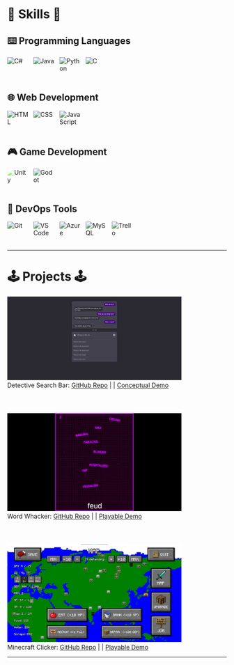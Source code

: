 # 👾 Skills 👾

## ⌨️ Programming Languages
<img align="left" alt="C#" width="50px" style="padding-right:10px;" src="https://cdn.jsdelivr.net/gh/devicons/devicon@latest/icons/csharp/csharp-original.svg" />
<img align="left" alt="Java" width="50px" style="padding-right:10px;" src="https://cdn.jsdelivr.net/gh/devicons/devicon@latest/icons/java/java-original.svg" />
<img align="left" alt="Python" width="50px" style="padding-right:10px;" src="https://cdn.jsdelivr.net/gh/devicons/devicon@latest/icons/python/python-original.svg" />
<img align="left" alt="C" width="50px" style="padding-right:10px;" src="https://cdn.jsdelivr.net/gh/devicons/devicon@latest/icons/c/c-original.svg" />
<br><br><br>

## 🌐 Web Development
<img align="left" alt="HTML" width="50px" style="padding-right:10px;" src="https://cdn.jsdelivr.net/gh/devicons/devicon@latest/icons/html5/html5-original.svg" />
<img align="left" alt="CSS" width="50px" style="padding-right:10px;" src="https://cdn.jsdelivr.net/gh/devicons/devicon@latest/icons/css3/css3-original.svg" />
<img align="left" alt="JavaScript" width="50px" style="padding-right:10px;" src="https://cdn.jsdelivr.net/gh/devicons/devicon@latest/icons/javascript/javascript-original.svg" />
<br><br><br>

## 🎮 Game Development
<img align="left" alt="Unity" width="50px" style="padding-right:10px; filter:brightness(1.5);" src="https://cdn.jsdelivr.net/gh/devicons/devicon@latest/icons/unity/unity-original.svg" />
<img align="left" alt="Godot" width="50px" style="padding-right:10px;" src="https://cdn.jsdelivr.net/gh/devicons/devicon@latest/icons/godot/godot-original.svg" />
<br><br><br>

## 🧰 DevOps Tools
<img align="left" alt="Git" width="50px" style="padding-right:10px;" src="https://cdn.jsdelivr.net/gh/devicons/devicon@latest/icons/git/git-original.svg" />
<img align="left" alt="VS Code" width="50px" style="padding-right:10px;" src="https://cdn.jsdelivr.net/gh/devicons/devicon@latest/icons/vscode/vscode-original.svg" />
<img align="left" alt="Azure" width="50px" style="padding-right:10px;" src="https://cdn.jsdelivr.net/gh/devicons/devicon@latest/icons/azure/azure-original.svg" />
<img align="left" alt="MySQL" width="50px" style="padding-right:10px;" src="https://cdn.jsdelivr.net/gh/devicons/devicon@latest/icons/mysql/mysql-original.svg" />
<img align="left" alt="Trello" width="50px" style="padding-right:10px;" src="https://cdn.jsdelivr.net/gh/devicons/devicon@latest/icons/trello/trello-original.svg" />
<br><br><br>

<!-- ## 💻 Random
<img align="left" alt="Windows" width="50px" style="padding-right:10px;" src="https://cdn.jsdelivr.net/gh/devicons/devicon@latest/icons/windows11/windows11-original.svg" />
<img align="left" alt="Linux" width="50px" style="padding-right:10px;" src="https://cdn.jsdelivr.net/gh/devicons/devicon@latest/icons/linux/linux-original.svg" />
<img align="left" alt="Chrome" width="50px" style="padding-right:10px;" src="https://cdn.jsdelivr.net/gh/devicons/devicon@latest/icons/chrome/chrome-original.svg" />
<img align="left" alt="Firefox" width="50px" style="padding-right:10px;" src="https://cdn.jsdelivr.net/gh/devicons/devicon@latest/icons/firefox/firefox-original.svg" />
<img align="left" alt="Canva" width="50px" style="padding-right:10px;" src="https://cdn.jsdelivr.net/gh/devicons/devicon@latest/icons/canva/canva-original.svg" />
<img align="left" alt="Confluence" width="50px" style="padding-right:10px;" src="https://cdn.jsdelivr.net/gh/devicons/devicon@latest/icons/confluence/confluence-original.svg" />
<img align="left" alt="Slack" width="50px" style="padding-right:10px;" src="https://cdn.jsdelivr.net/gh/devicons/devicon@latest/icons/slack/slack-original.svg" />
<img align="left" alt="GIMP" width="50px" style="padding-right:10px;" src="https://cdn.jsdelivr.net/gh/devicons/devicon@latest/icons/gimp/gimp-original.svg" />
<img align="left" alt="Notion" width="50px" style="padding-right:10px;" src="https://cdn.jsdelivr.net/gh/devicons/devicon@latest/icons/notion/notion-original.svg" />
<img align="left" alt="PyTorch" width="50px" style="padding-right:10px;" src="https://cdn.jsdelivr.net/gh/devicons/devicon@latest/icons/pytorch/pytorch-original.svg" />
<br><br><br> -->

---

# 🕹️ Projects 🕹️
<a href="keyuhara.github.io/DetectiveSearchBar/">
   <img alt="Detective Search Bar" width="400px" style="padding-right:10px;" title="Click here for demo!" 
     src="https://raw.githubusercontent.com/Keyuhara/DetectiveSearchBar/main/Screenshots/demo.png"/></a>
<br>
<figcaption>Detective Search Bar: <a href="github.com/Keyuhara/DetectiveSearchBar">GitHub Repo</a> | | <a href="keyuhara.github.io/DetectiveSearchBar/">Conceptual Demo</a> </figcaption>

#

<br>
<a href="keyuhara.github.io/WordWhacker/">
   <img alt="Word Whacker" width="400px" style="padding-right:10px;" title="Click to play!" 
     src="https://raw.githubusercontent.com/Keyuhara/WordWhacker/main/Screenshots/gameplay.PNG"/></a>
<br>
<figcaption>Word Whacker: <a href="github.com/Keyuhara/WordWhacker">GitHub Repo</a> | | <a href="keyuhara.github.io/WordWhacker/">Playable Demo</a> </figcaption>

#

<br>
<a href="https://keyuhara.github.io/MinecraftClicker/">
   <img alt="Minecraft Clicker" width="400px" style="padding-right:10px;" title="Click to play!" 
     src="https://raw.githubusercontent.com/Keyuhara/MinecraftClicker/main/Screenshots/gameplay.png"/></a>
<br>
<figcaption>Minecraft Clicker: <a href="github.com/Keyuhara/MinecraftClicker">GitHub Repo</a> | | <a href="keyuhara.github.io/MinecraftClicker/">Playable Demo</a> </figcaption>

---
